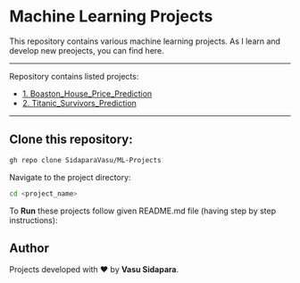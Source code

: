 # Machine Learning Projects

This repository contains various machine learning projects. As I learn and develop new preojects, you can find here. 

---

Repository contains listed projects:

- [1. Boaston_House_Price_Prediction](./Boaston_House_Price_Prediction)
- [2. Titanic_Survivors_Prediction](./Titanic_Survivors_Prediction)

---

## Clone this repository:

```bash
gh repo clone SidaparaVasu/ML-Projects
```

Navigate to the project directory:

```bash
cd <project_name>
```

To **Run** these projects follow given README.md file (having step by step instructions):

## Author

Projects developed with ❤️ by **Vasu Sidapara**.
